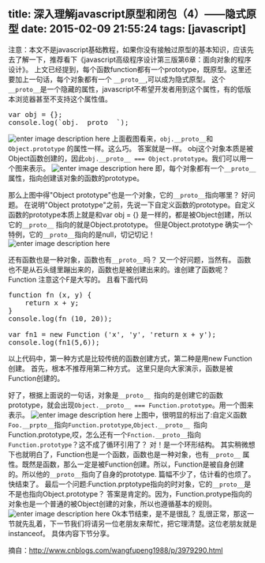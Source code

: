 title:  深入理解javascript原型和闭包（4）——隐式原型
date:  2015-02-09 21:55:24
tags:  [javascript]
---
注意：本文不是javascript基础教程，如果你没有接触过原型的基本知识，应该先去了解一下，推荐看下《javascript高级程序设计第三版第6章：面向对象的程序设计》。
上文已经提到，每个函数function都有一个prototype，既原型。这里还要加上一句话，每个对象都有一个 `__proto__`,可以成为隐式原型。
这个`__proto__`是一个隐藏的属性，javascript不希望开发者用到这个属性，有的低版本浏览器甚至不支持这个属性值。<!--more-->
<pre>
var obj = {};
console.log(`obj.__proto__`);
</pre>
![enter image description here](http://images.cnitblog.com/blog/138012/201409/181508340651970.png)
上面截图看来，`obj.__proto__`和`Object.prototype` 的属性一样。这么巧。
答案就是一样。
obj这个对象本质是被Object函数创建的，因此`obj.__proto__ === Object.prototype`。我们可以用一个图来表示。
![enter image description here](http://images.cnitblog.com/blog/138012/201409/181509180812624.png)
即，每个对象都有一个`__proto__`属性，指向创建该对象的函数的prototype。

那么上图中得"Object prototype"也是一个对象，它的`__proto__`指向哪里？
好问题。
在说明"Object prototype"之前，先说一下自定义函数的prototype。自定义函数的prototype本质上就是和var obj = {} 是一样的，都是被Object创建，所以它的`__proto__` 指向的就是Object.prototype。
但是Object.prototype 确实一个特例，它的`__proto__`指向的是null，切记切记！
![enter image description here](http://images.cnitblog.com/blog/138012/201409/181510403153733.png)

还有函数也是一种对象，函数也有`__proto__`吗？
又一个好问题，当然有。
函数也不是从石头缝里蹦出来的，函数也是被创建出来的。谁创建了函数呢？Function 注意这个F是大写的。
且看下面代码
<pre>
function fn (x, y) {
	return x + y;
}
console.log(fn (10, 20));

var fn1 = new Function ('x', 'y', 'return x + y');
console.log(fn1(5,6));
</pre>
以上代码中，第一种方式是比较传统的函数创建方式，第二种是用new Function 创建。
首先，根本不推荐用第二种方式。
这里只是向大家演示，函数是被Function创建的。

好了，根据上面说的一句话，对象是`__proto__ `指向的是创建它的函数prototype，就会出现`Object.__proto__ === Function.prototype`。用一个图来表示。
![enter image description here](http://images.cnitblog.com/blog/138012/201409/181512068463597.png)
上图中，很明显的标出了:自定义函数`Foo.__prpto__`指向`Function.prototype`,`Object.__proto__ `指向Function.prototype,哎，怎么还有一个`Fnction.__proto__`指向`Function.prototype`？这不成了循环引用了？
对！是一个环形结构。
其实稍微想下也就明白了，Function也是一个函数，函数也是一种对象，也有`__proto__` 属性。既然是函数，那么一定是被Function创建。所以，Function是被自身创建的。所以他的`__proto__`指向了自身的prototype.
篇幅不少了，估计看的也烦了。快结束了。
最后一个问题:Function.prptotype指向的时对象，它的`__proto__`是不是也指向Object.prototype？
答案是肯定的。因为，Function.protype指向的对象也是一个普通的被Object创建的对象，所以也遵循基本的规则。
![enter image description here](http://images.cnitblog.com/blog/138012/201409/181512489403338.png)
Ok本节结束，是不是很乱？
乱很正常，那这一节就先乱着，下一节我们将请另一位老朋友来帮忙，把它理清楚。这位老朋友就是instanceof。
具体内容下节分享。

摘自：http://www.cnblogs.com/wangfupeng1988/p/3979290.html

